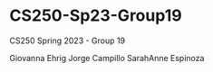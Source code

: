 # CS250-Sp23-Group19
CS250 Spring 2023 - Group 19

Giovanna Ehrig
Jorge Campillo
SarahAnne Espinoza
